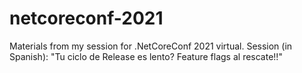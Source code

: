 # netcoreconf-2021
Materials from my session for .NetCoreConf 2021 virtual. Session (in Spanish): "Tu ciclo de Release es lento? Feature flags al rescate!!"
